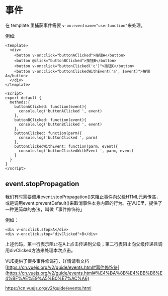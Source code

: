 # 事件



在 template 里捕获事件需要 `v-on:eventname="userfunction"`来处理。

例如:

```
<template>
  <div>
    <button v-on:click="buttonAClicked">按钮A</button>
    <button @click="buttonBClicked">按钮B</button>
    <button v-on:click="buttonClicked('c')">按钮C</button>
    <button v-on:click="buttonClickedWithEvent('a', $event)">按钮A</button>
  </div>
</template>

<script>
export default {
  methods:{
    buttonAClicked: function(event){
      console.log('buttonAClicked ', event)
    },
    buttonBClicked: function(event){
      console.log('buttonBClicked ', event)
    },
    buttonClicked: function(parm){
      console.log('buttonClicked ', parm)
    },
    buttonClickedWithEvent: function(parm, event){
      console.log('buttonClickedWithEvent ', parm, event)
    }
  }
}
</script>
```

## event.stopPropagation

我们有时需要调用event.stopPropagation()来阻止事件向父级HTML元素传递，或是调用event.preventDefault()来取消事件本身内置的行为。在VUE里，提供了一种更简单的办法，叫做「事件修饰符」

例如：

```
<div v-on:click.stop>A</div>
<div v-on:click.stop="divClicked">B</div>

```
上述代码，第一行表示阻止在A上点击传递到父级；第二行表阻止向父级传递且调用divClicked方法来处理本次点击。

VUE提供了很多事件修饰符，详情请看文档[https://cn.vuejs.org/v2/guide/events.html#事件修饰符](https://cn.vuejs.org/v2/guide/events.html#%E4%BA%8B%E4%BB%B6%E4%BF%AE%E9%A5%B0%E7%AC%A6)

https://cn.vuejs.org/v2/guide/events.html
